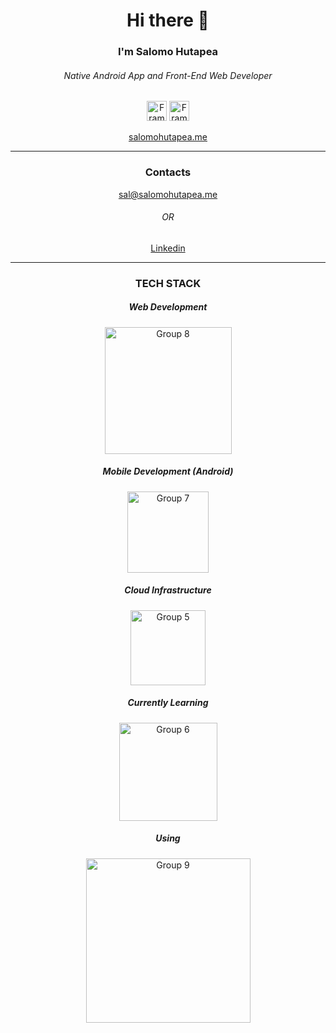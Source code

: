 <h1 align="center">Hi there 👋</h1>
<h3 align="center">I'm Salomo Hutapea</h3>
<h6 align="center">Native Android App and Front-End Web Developer</h6>
<p align="center">
  <img width="32" alt="Frame 7" src="https://user-images.githubusercontent.com/44262385/152700677-5a1811c4-3a9f-45d8-9935-44d5a5a565eb.png">
  <img width="32" alt="Frame 22" src="https://user-images.githubusercontent.com/44262385/152700683-dab25c70-a024-4eb3-b2b5-34b90718c5fa.png">
</p>
<a align="center" target="blank" href="https://salomohutapea.me">
  <p>salomohutapea.me</p>
</a>

<hr/>
<h3 align="center">Contacts</h3>
<a align="center" target="blank" href="mailto:sal@salomohutapea.me">
  <p>sal@salomohutapea.me</p>
</a>
<h6 align="center">OR</h6>
<a align="center" target="blank" href="https://linkedin.com/in/salomohutapea">
  <p>Linkedin</p>
</a>

<hr/>
<h3 align="center">TECH STACK</h3>
<h5 align="center">Web Development</h5>
<p align="center">
  <img width="203" alt="Group 8" src="https://user-images.githubusercontent.com/44262385/152700149-7e4c51e0-ff7f-41b3-b60c-1e06042cfb1d.png">
</p>
<h5 align="center">Mobile Development (Android)</h5>
<p align="center">
  <img width="130" alt="Group 7" src="https://user-images.githubusercontent.com/44262385/152700326-440a555a-b2b7-4eb3-96f3-f08a0552e98e.png">
</p>
<h5 align="center">Cloud Infrastructure</h5>
<p align="center">
  <img width="120" alt="Group 5" src="https://user-images.githubusercontent.com/44262385/152700344-2093fdc5-4a99-4b73-808c-deab5a1b8114.png">
</p>
<h5 align="center">Currently Learning </h5>
<p align="center">
  <img width="157" alt="Group 6" src="https://user-images.githubusercontent.com/44262385/152700373-af071792-cfec-4084-a2d2-066275f2c014.png">
</p>
<h5 align="center">Using </h5>
<p align="center">
  <img width="263" alt="Group 9" src="https://user-images.githubusercontent.com/44262385/152700405-1e8b7830-6f3f-42a0-90c7-e5dbccc0d099.png">
</p>
